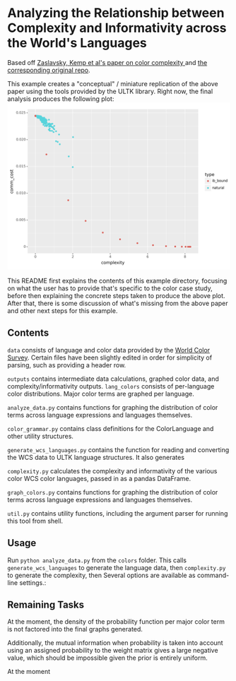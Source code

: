 # Analyzing the Relationship between Complexity and Informativity across the World's Languages

Based off [Zaslavsky, Kemp et al's paper on color complexity ](https://www.pnas.org/doi/full/10.1073/pnas.1800521115) and [the corresponding original repo](https://github.com/nogazs/ib-color-naming).

This example creates a "conceptual" / miniature replication of the above paper using the tools provided by the ULTK library.  Right now, the final analysis produces the following plot:
![a plot showing communicative cost and complexity of natural, explored, and dominant languages](https://github.com/CLMBRs/altk/blob/main/src/examples/colors/outputs/plot.png?raw=true)

This README first explains the contents of this example directory, focusing on what the user has to provide that's specific to the color case study, before then explaining the concrete steps taken to produce the above plot.  After that, there is some discussion of what's missing from the above paper and other next steps for this example.

## Contents
`data` consists of language and color data provided by the [World Color Survey](https://linguistics.berkeley.edu/wcs/data.html). Certain files have been slightly edited in order for simplicity of parsing, such as providing a header row.

`outputs` contains intermediate data calculations, graphed color data, and complexity/informativity outputs. 
    `lang_colors` consists of per-language color distributions. Major color terms are graphed per language.

`analyze_data.py` contains functions for graphing the distribution of color terms across language expressions and languages themselves.

`color_grammar.py` contains class definitions for the ColorLanguage and other utility structures.

`generate_wcs_languages.py` contains the function for reading and converting the WCS data to ULTK language structures. It also generates 

`complexity.py` calculates the complexity and informativity of the various color WCS color languages, passed in as a pandas DataFrame.

`graph_colors.py`  contains functions for graphing the distribution of color terms across language expressions and languages themselves.

`util.py` contains utility functions, including the argument parser for running this tool from shell. 

## Usage
Run `python analyze_data.py` from the `colors` folder. This calls `generate_wcs_languages` to generate the language data, then `complexity.py` to generate the complexity, then  Several options are available as command-line settings.:


## Remaining Tasks

At the moment, the density of the probability function per major color term is not factored into the final graphs generated. 

Additionally, the mutual information when probability is taken into account using an assigned probability to the weight matrix gives a large negative value, which should be impossible given the prior is entirely uniform. 

At the moment 


